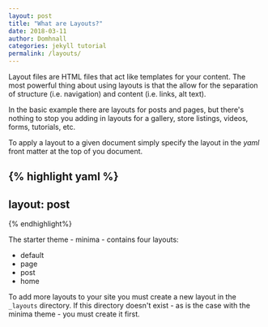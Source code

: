 ```yaml
---
layout: post
title: "What are Layouts?"
date: 2018-03-11
author: Domhnall
categories: jekyll tutorial
permalink: /layouts/
---
```


Layout files are HTML files that act like templates for your content. The most powerful thing about using layouts is that the allow for the separation of structure (i.e. navigation) and content (i.e. links, alt text).

In the basic example there are layouts for posts and pages, but there's nothing to stop you adding in layouts for a gallery, store listings, videos, forms, tutorials, etc.

To apply a layout to a given document simply specify the layout in the *yaml* front matter at the top of you document.

{% highlight yaml %}
---
layout: post
---
{% endhighlight%}

The starter theme - minima - contains four layouts:

 - default
 - page
 - post
 - home 

To add more layouts to your site you must create a new layout in the `_layouts` directory. If this directory doesn't exist - as is the case with the minima theme - you must create it first.